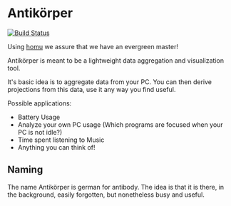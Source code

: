 Antikörper
==========

[![Build Status](https://travis-ci.org/anti-koerper/antikoerper.svg?branch=master)](https://travis-ci.org/anti-koerper/antikoerper)

Using [homu](https://homu.io) we assure that we have an evergreen master!


Antikörper is meant to be a lightweight data aggregation and visualization tool.

It's basic idea is to aggregate data from your PC. You can then derive
projections from this data, use it any way you find useful.

Possible applications:

- Battery Usage
- Analyze your own PC usage (Which programs are focused when your PC is not
idle?)
- Time spent listening to Music
- Anything you can think of!


Naming
------

The name Antikörper is german for antibody. The idea is that it is there, in the
background, easily forgotten, but nonetheless busy and useful.
